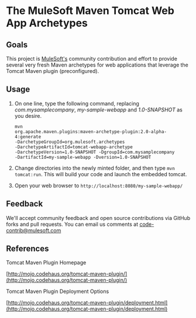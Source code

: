 # The MuleSoft Maven Tomcat Web App Archetypes

## Goals
This project is [MuleSoft's](http://www.mulesoft.org) community contribution and effort to provide several very fresh Maven archetypes for web applications that leverage the Tomcat Maven plugin (preconfigured).

## Usage

1. On one line, type the following command, replacing _com.mysamplecompany_, _my-sample-webapp_ and _1.0-SNAPSHOT_ as you desire.

    <code>mvn org.apache.maven.plugins:maven-archetype-plugin:2.0-alpha-4:generate
    -DarchetypeGroupId=org.mulesoft.archetypes
   -DarchetypeArtifactId=tomcat-webapp-archetype
   -DarchetypeVersion=1.0-SNAPSHOT
   -DgroupId=com.mysamplecompany
   -DartifactId=my-sample-webapp
   -Dversion=1.0-SNAPSHOT</code>
   
2. Change directories into the newly minted folder, and then type `mvn tomcat:run`.  This will build your code and launch the embedded tomcat.
3. Open your web browser to `http://localhost:8080/my-sample-webapp/`
     

## Feedback
We'll accept community feedback and open source contributions via GitHub forks and pull requests.  You can email us comments at [code-contrib@mulesoft.com](mailto:code-contrib@mulesoft.com)

## References
Tomcat Maven Plugin Homepage

[http://mojo.codehaus.org/tomcat-maven-plugin/](http://mojo.codehaus.org/tomcat-maven-plugin/)

Tomcat Maven Plugin Deployment Options

[http://mojo.codehaus.org/tomcat-maven-plugin/deployment.html](http://mojo.codehaus.org/tomcat-maven-plugin/deployment.html)
